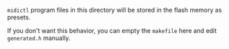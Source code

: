 `midictl` program files in this directory will be stored in the flash memory as presets.

If you don't want this behavior, you can empty the `makefile` here and edit `generated.h` manually.